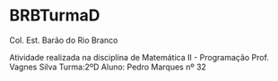# BRBTurmaD
Col. Est. Barão do Rio Branco

Atividade realizada na disciplina de Matemática II - Programação
Prof. Vagnes Silva
Turma:2ºD
Aluno: Pedro Marques nº 32
